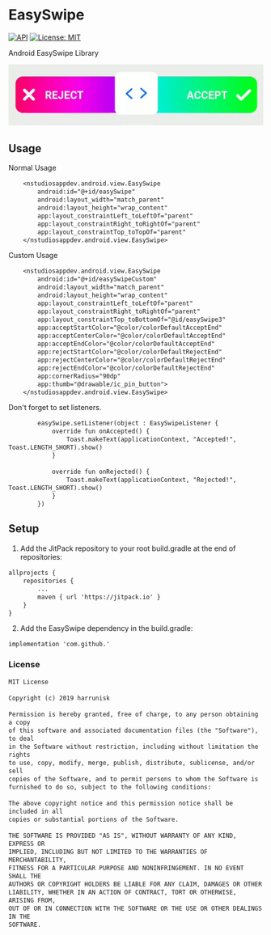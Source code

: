 # EasySwipe
[![API](https://img.shields.io/badge/API-21%2B-brightgreen.svg?style=flat)](https://android-arsenal.com/api?level=21)
[![License: MIT](https://img.shields.io/badge/License-MIT-silver.svg)](https://opensource.org/licenses/MIT)  
  
Android EasySwipe Library  
<p align="center">
<img src="https://github.com/harrunisk/EasySwipe/blob/master/art/EasySwipe.gif" >
</p>

## Usage
Normal Usage
```
    <nstudiosappdev.android.view.EasySwipe
        android:id="@+id/easySwipe"
        android:layout_width="match_parent"
        android:layout_height="wrap_content"
        app:layout_constraintLeft_toLeftOf="parent"
        app:layout_constraintRight_toRightOf="parent"
        app:layout_constraintTop_toTopOf="parent"
    </nstudiosappdev.android.view.EasySwipe>
```
Custom Usage
```
    <nstudiosappdev.android.view.EasySwipe
        android:id="@+id/easySwipeCustom"
        android:layout_width="match_parent"
        android:layout_height="wrap_content"
        app:layout_constraintLeft_toLeftOf="parent"
        app:layout_constraintRight_toRightOf="parent"
        app:layout_constraintTop_toBottomOf="@id/easySwipe3"
        app:acceptStartColor="@color/colorDefaultAcceptEnd"
        app:acceptCenterColor="@color/colorDefaultAcceptEnd"
        app:acceptEndColor="@color/colorDefaultAcceptEnd"
        app:rejectStartColor="@color/colorDefaultRejectEnd"
        app:rejectCenterColor="@color/colorDefaultRejectEnd"
        app:rejectEndColor="@color/colorDefaultRejectEnd"
        app:cornerRadius="90dp"
        app:thumb="@drawable/ic_pin_button">
    </nstudiosappdev.android.view.EasySwipe>
```
Don't forget to set listeners.
```
        easySwipe.setListener(object : EasySwipeListener {
            override fun onAccepted() {
                Toast.makeText(applicationContext, "Accepted!", Toast.LENGTH_SHORT).show()
            }

            override fun onRejected() {
                Toast.makeText(applicationContext, "Rejected!", Toast.LENGTH_SHORT).show()
            }
        })
```
## Setup
1. Add the JitPack repository to your root build.gradle at the end of repositories:
```
allprojects {
	repositories {
		...
		maven { url 'https://jitpack.io' }
	}
}
```
2. Add the EasySwipe dependency in the build.gradle:
```
implementation 'com.github.'
```
### License
```
MIT License

Copyright (c) 2019 harrunisk

Permission is hereby granted, free of charge, to any person obtaining a copy
of this software and associated documentation files (the "Software"), to deal
in the Software without restriction, including without limitation the rights
to use, copy, modify, merge, publish, distribute, sublicense, and/or sell
copies of the Software, and to permit persons to whom the Software is
furnished to do so, subject to the following conditions:

The above copyright notice and this permission notice shall be included in all
copies or substantial portions of the Software.

THE SOFTWARE IS PROVIDED "AS IS", WITHOUT WARRANTY OF ANY KIND, EXPRESS OR
IMPLIED, INCLUDING BUT NOT LIMITED TO THE WARRANTIES OF MERCHANTABILITY,
FITNESS FOR A PARTICULAR PURPOSE AND NONINFRINGEMENT. IN NO EVENT SHALL THE
AUTHORS OR COPYRIGHT HOLDERS BE LIABLE FOR ANY CLAIM, DAMAGES OR OTHER
LIABILITY, WHETHER IN AN ACTION OF CONTRACT, TORT OR OTHERWISE, ARISING FROM,
OUT OF OR IN CONNECTION WITH THE SOFTWARE OR THE USE OR OTHER DEALINGS IN THE
SOFTWARE.

```
